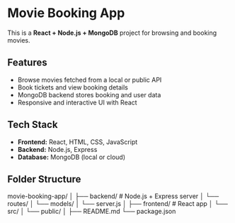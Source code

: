 # Movie Booking App

This is a **React + Node.js + MongoDB** project for browsing and booking movies.

## Features
- Browse movies fetched from a local or public API
- Book tickets and view booking details
- MongoDB backend stores booking and user data
- Responsive and interactive UI with React

## Tech Stack
- **Frontend:** React, HTML, CSS, JavaScript
- **Backend:** Node.js, Express
- **Database:** MongoDB (local or cloud)

## Folder Structure

movie-booking-app/
│
├── backend/ # Node.js + Express server
│ └── routes/
│ └── models/
│ └── server.js
│
├── frontend/ # React app
│ └── src/
│ └── public/
│
├── README.md
└── package.json


